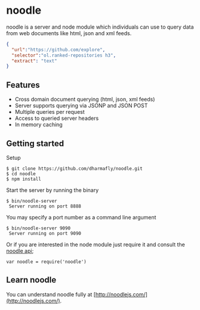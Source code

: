 noodle 
======

noodle is a server and node module which individuals can use to query data from 
web documents like html, json and xml feeds.

```JSON
{
  "url":"https://github.com/explore",
  "selector":"ol.ranked-repositories h3",
  "extract": "text"
}
```

Features
--------

- Cross domain document querying (html, json, xml feeds)
- Server supports querying via JSONP and JSON POST
- Multiple queries per request
- Access to queried server headers
- In memory caching

Getting started
---------------

Setup

    $ git clone https://github.com/dharmafly/noodle.git
    $ cd noodle
    $ npm install

Start the server by running the binary

    $ bin/noodle-server
     Server running on port 8888

You may specify a port number as a command line argument

    $ bin/noodle-server 9090
     Server running on port 9090

Or if you are interested in the node module just require it and 
consult the [noodle api]();

`var noodle = require('noodle')`

Learn noodle
------------

You can understand noodle fully at [http://noodlejs.com/](http://noodlejs.com/).